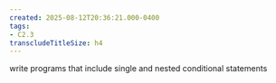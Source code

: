 ```yaml
---
created: 2025-08-12T20:36:21.000-0400
tags:
- C2.3
transcludeTitleSize: h4
---
```


write programs that include single and nested conditional statements